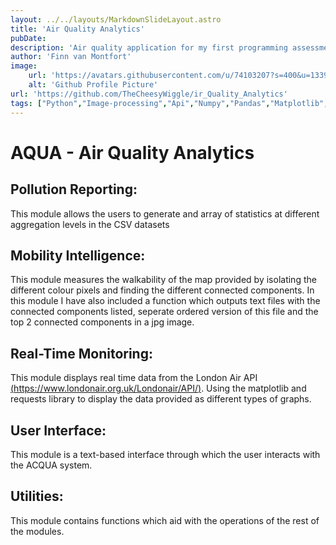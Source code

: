 ```yaml
---
layout: ../../layouts/MarkdownSlideLayout.astro
title: 'Air Quality Analytics'
pubDate: 
description: 'Air quality application for my first programming assessment'
author: 'Finn van Montfort'
image:
    url: 'https://avatars.githubusercontent.com/u/74103207?s=400&u=1339c3957de57629f059b40e95028f8624a6cf7d&v=4' 
    alt: 'Github Profile Picture'
url: 'https://github.com/TheCheesyWiggle/ir_Quality_Analytics' 
tags: ["Python","Image-processing","Api","Numpy","Pandas","Matplotlib","Pytest","CSV-files"]
---
```


# **AQUA - Air Quality Analytics**

## **Pollution Reporting:**

This module allows the users to generate and array of statistics at different aggregation levels in the CSV datasets

## **Mobility Intelligence:**

This module measures the walkability of the map provided by isolating the different colour pixels and finding the different connected components.
In this module I have also included a function which outputs text files with the connected components listed, seperate ordered version of this file and the top 2 connected components in a jpg image.

## **Real-Time Monitoring:**

This module displays real time data from the London Air API [(https://www.londonair.org.uk/Londonair/API/)](https://www.londonair.org.uk/Londonair/API/). Using the matplotlib and requests library to display the data provided as different types of graphs.

## **User Interface:**

This module is a text-based interface through which the user interacts with the ACQUA system. 

## **Utilities:**

This module contains functions which aid with the operations of the rest of the modules.